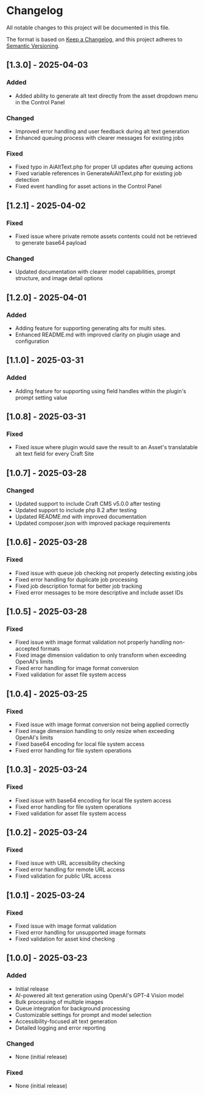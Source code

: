 # Changelog

All notable changes to this project will be documented in this file.

The format is based on [Keep a Changelog](https://keepachangelog.com/en/1.0.0/),
and this project adheres to [Semantic Versioning](https://semver.org/spec/v2.0.0.html).


## [1.3.0] - 2025-04-03

### Added
- Added ability to generate alt text directly from the asset dropdown menu in the Control Panel

### Changed
- Improved error handling and user feedback during alt text generation
- Enhanced queuing process with clearer messages for existing jobs

### Fixed
- Fixed typo in AiAltText.php for proper UI updates after queuing actions
- Fixed variable references in GenerateAiAltText.php for existing job detection
- Fixed event handling for asset actions in the Control Panel

## [1.2.1] - 2025-04-02

### Fixed
- Fixed issue where private remote assets contents could not be retrieved to generate base64 payload

### Changed
- Updated documentation with clearer model capabilities, prompt structure, and image detail options

## [1.2.0] - 2025-04-01

### Added
- Adding feature for supporting generating alts for multi sites.
- Enhanced README.md with improved clarity on plugin usage and configuration

## [1.1.0] - 2025-03-31

### Added
- Adding feature for supporting using field handles within the plugin's prompt setting value

## [1.0.8] - 2025-03-31

### Fixed
- Fixed issue where plugin would save the result to an Asset's translatable alt text field for every Craft Site

## [1.0.7] - 2025-03-28

### Changed
- Updated support to include Craft CMS v5.0.0 after testing
- Updated support to include php 8.2 after testing
- Updated README.md with improved documentation
- Updated composer.json with improved package requirements

## [1.0.6] - 2025-03-28

### Fixed
- Fixed issue with queue job checking not properly detecting existing jobs
- Fixed error handling for duplicate job processing
- Fixed job description format for better job tracking
- Fixed error messages to be more descriptive and include asset IDs

## [1.0.5] - 2025-03-28

### Fixed
- Fixed issue with image format validation not properly handling non-accepted formats
- Fixed image dimension validation to only transform when exceeding OpenAI's limits
- Fixed error handling for image format conversion
- Fixed validation for asset file system access

## [1.0.4] - 2025-03-25

### Fixed
- Fixed issue with image format conversion not being applied correctly
- Fixed image dimension handling to only resize when exceeding OpenAI's limits
- Fixed base64 encoding for local file system access
- Fixed error handling for file system operations

## [1.0.3] - 2025-03-24

### Fixed
- Fixed issue with base64 encoding for local file system access
- Fixed error handling for file system operations
- Fixed validation for asset file system access

## [1.0.2] - 2025-03-24

### Fixed
- Fixed issue with URL accessibility checking
- Fixed error handling for remote URL access
- Fixed validation for public URL access

## [1.0.1] - 2025-03-24

### Fixed
- Fixed issue with image format validation
- Fixed error handling for unsupported image formats
- Fixed validation for asset kind checking

## [1.0.0] - 2025-03-23

### Added
- Initial release
- AI-powered alt text generation using OpenAI's GPT-4 Vision model
- Bulk processing of multiple images
- Queue integration for background processing
- Customizable settings for prompt and model selection
- Accessibility-focused alt text generation
- Detailed logging and error reporting

### Changed
- None (initial release)

### Fixed
- None (initial release)
